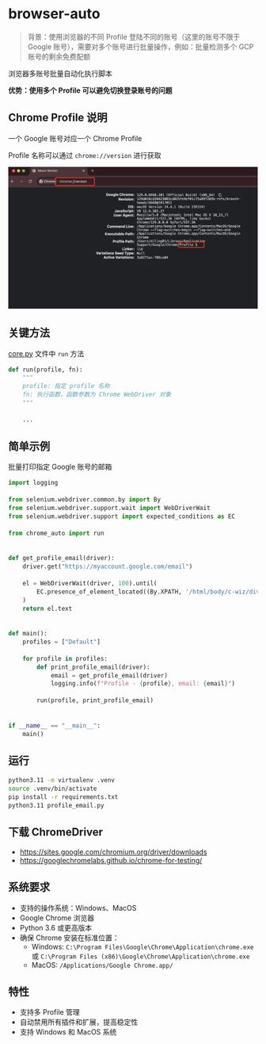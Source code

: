 # browser-auto

> 背景：使用浏览器的不同 Profile 登陆不同的账号（这里的账号不限于 Google 账号），需要对多个账号进行批量操作，例如：批量检测多个 GCP 账号的剩余免费配额

浏览器多账号批量自动化执行脚本

**优势：使用多个 Profile 可以避免切换登录账号的问题**

## Chrome Profile 说明

一个 Google 账号对应一个 Chrome Profile

Profile 名称可以通过 `chrome://version` 进行获取

![](./images/get-chrome-profile.jpg)

## 关键方法

[core.py](./core.py) 文件中 `run` 方法

```python
def run(profile, fn):
    """
    profile: 指定 profile 名称
    fn: 执行函数，函数参数为 Chrome WebDriver 对象
    """

    ...
```

## 简单示例

批量打印指定 Google 账号的邮箱

```python
import logging

from selenium.webdriver.common.by import By
from selenium.webdriver.support.wait import WebDriverWait
from selenium.webdriver.support import expected_conditions as EC

from chrome_auto import run


def get_profile_email(driver):
    driver.get("https://myaccount.google.com/email")

    el = WebDriverWait(driver, 100).until(
        EC.presence_of_element_located((By.XPATH, '/html/body/c-wiz/div/div[2]/div[2]/c-wiz/div/div[4]/article/ul/li/div/div/div'))
    )
    return el.text


def main():
    profiles = ["Default"]

    for profile in profiles:
        def print_profile_email(driver):
            email = get_profile_email(driver)
            logging.info(f"Profile - {profile}, email: {email}")

        run(profile, print_profile_email)
        

if __name__ == "__main__":
    main()

```

## 运行

```bash
python3.11 -m virtualenv .venv
source .venv/bin/activate
pip install -r requirements.txt
python3.11 profile_email.py
```

## 下载 ChromeDriver

- https://sites.google.com/chromium.org/driver/downloads
- https://googlechromelabs.github.io/chrome-for-testing/

## 系统要求

- 支持的操作系统：Windows、MacOS
- Google Chrome 浏览器
- Python 3.6 或更高版本
- 确保 Chrome 安装在标准位置：
  - Windows: `C:\Program Files\Google\Chrome\Application\chrome.exe` 或 
    `C:\Program Files (x86)\Google\Chrome\Application\chrome.exe`
  - MacOS: `/Applications/Google Chrome.app/`

## 特性

- 支持多 Profile 管理
- 自动禁用所有插件和扩展，提高稳定性
- 支持 Windows 和 MacOS 系统

